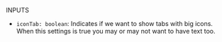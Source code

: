 INPUTS

* `iconTab: boolean`: Indicates if we want to show tabs with big icons. When this settings is true you may or may not want to have text too.
